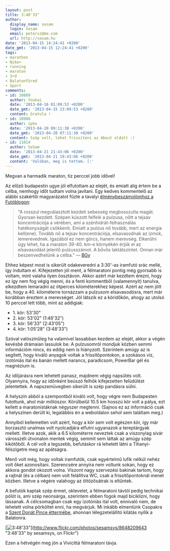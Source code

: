 ```yaml
---
layout: post
title: 3:48'33"
author:
  display_name: sesam
  login: sesam
  email: petersz@me.com
  url: http://sesam.hu
date: '2013-04-15 14:24:41 +0200'
date_gmt: '2013-04-15 12:24:41 +0200'
tags:
- marathon
- Nike+
- running
- maraton
- 3rd
- Balatonfüred
- Sport
comments:
- id: 10889
  author: Youkai
  date: '2013-04-16 01:09:53 +0200'
  date_gmt: '2013-04-15 23:09:53 +0200'
  content: Gratula !
- id: 10986
  author: ipko
  date: '2013-04-20 09:11:38 +0200'
  date_gmt: '2013-04-20 07:11:38 +0200'
  content: Szép volt, lehet frissíteni az About oldalt :)
- id: 11014
  author: SeSam
  date: '2013-04-21 21:43:06 +0200'
  date_gmt: '2013-04-21 19:43:06 +0200'
  content: 'Valóban, meg is tettem. [:'
---
```


Megvan a harmadik maraton, tíz perccel jobb idővel!

Az előző budapestin ugye jól elfutottam az elejét, és emiatt alig értem be a célba, nemhogy időt tudtam volna javítani. Egy kedves kommentelő az alábbi szakértői magyarázatot fűzte a tavalyi [élménybeszámolómhoz a Futóblogon](http://futo.blog.hu/2012/10/09/sesam_budapest_maraton):

> "A rosszul megválasztott kezdeti sebesség megbosszulta magát.  
>  Gyorsan kezdett. Szépen kúszott felfelé a pulzusa, nőtt a tejsav koncentrációja a vérében, ami a szénhidrát-felhasználás hatékonyságát csökkenti. Emiatt a pulzus nő tovább, mert az energia kell(ene). Tovább nő a tejsav koncentrációja, elsavasodnak az izmok, lemerevednek. Igazából ez nem görcs, hanem merevség. Elkerülni úgy lehet, ha a maraton 39-40. km-e környékén érjük el az elsavasodást jelentő pulzusszámot. A bűvös laktátszintet. Onnan már beszenvedhetünk a célba." — [BGy](http://futo.blog.hu/2012/10/09/sesam_budapest_maraton/fullcommentlist/1#c18006095)

Ehhez képest most is sikerült odakeveredni a 3:30'-as iramfutó srác mellé, így indultam el. Kifejezetten jól ment, a félmaratoni pontig még gyorsabb is voltam, mint valaha ilyen össztávon. Akkor azért már kezdtem érezni, hogy ez így nem fog végig menni, és a fenti kommentből (valamennyit) tanulva, elkezdtem lemaradni az ötperces kilométerekhez képest. Azért az nem jött be, hogy a 40. kilométerre tornázzam a pulzusom elsavasodósra, mert már korábban éreztem a merevséget. Jól látszik ez a köridőkön, ahogy az utolsó 10 perccel lett több, mint az addigiak:

  * 1\. kör: 53'30"
  * 2\. kör: 53'02" (1:46'32")
  * 3\. kör: 56'33" (2:43'05")
  * 4\. kör: 1:05'28" (3:48'33")



Szóval valószínűleg ha valamivel lassabban kezdem az elejét, akkor a végén kevésbé drámaian lassulok be. A pulzusomról mondjuk közben semmi információm nincs, és eddig nem is hiányzott. Szerintem amúgy az is segített, hogy kiváló anyagok voltak a frissítőpontokon, a szokásos víz, izotóniás ital és banán mellett narancs, paradicsom, PowerBar gél és magnézium is.

Az időjárásra nem lehetett panasz, majdnem végig napsütés volt. Olyannyira, hogy az időnként beúszó felhők kifejezetten felüdülést jelentettek. A napszemüvegben sikerült is szép pandásra sülni.

A helyszín abból a szempontból kiváló volt, hogy végre nem Budapesten futottunk, ahol már milliószor. Körülbelül 10.5 km hosszú kör volt a pálya, ezt kellett a maratonistáknak négyszer megtenni. (Sajnos ez az információ csak a helyszínen derült ki, legalábbis én a weboldalon sehol sem találtam meg.)

Annyiból kellemetlen volt azért, hogy a kör sem volt egészen kör, így már borzasztó unalmas volt nyolcadjára elfutni ugyanazok a tereptárgyak mellett. Illetve azok, akik a 6.5 kilométerre neveztek csak a viszonylag sivár városszéli útvonalon mentek végig, semmit sem láttak az amúgy szép kikötőből. A cél volt a legszebb, befutáskor rá lehetett látni a Tihanyi-félszigetre meg az apátságra.

Menő volt még, hogy voltak iramfutók, csak egyértelmű lufik nélkül nehéz volt őket azonosítani. Szerencsére annyira nem voltunk sokan, hogy ez akkora gondot okozott volna. Viszont nagy szervezési bakinak tartom, hogy a rajtnál (és a célban) nem volt felállítva WC, csak a frissítőpontoknál menet közben. Illetve a végére valahogy az öltözősátrak is eltűntek.

A befutók kaptak szép érmet, oklevelet, a félmaratoni távtól pedig technikai pólót is, ami szép neonsárga, szerintem ebben fogok majd biciklizni, hogy lássanak. A célcsomagban csak egy izotóniás ital volt, ennivaló nem, de lehetett volna pörköltet enni, ha megvárjuk. Mi inkább elmentünk Csopakra a [Szent Donát Pince éttermébe](http://www.szentdonat.hu/index.php?id=139&id2=5), ahonnan lélegzetelállító kilátás nyílik a Balatonra.

[![3:48'33"](http://farm9.staticflickr.com/8242/8648209643_2eae881507_z.jpg)](http://www.flickr.com/photos/sesamsys/8648209643 "3:48'33" by sesamsys, on Flickr")

Ezen a hétvégén meg jön a Vivicittá félmaratoni távja.

